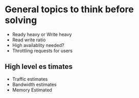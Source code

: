 
# General topics to think before solving  

- Ready heavy or Write heavy
- Read write ratio
- High availablity needed?
- Throttling requests for users

## High level es timates
- Traffic estimates
- Bandwidth estimates
- Memory Estimated
